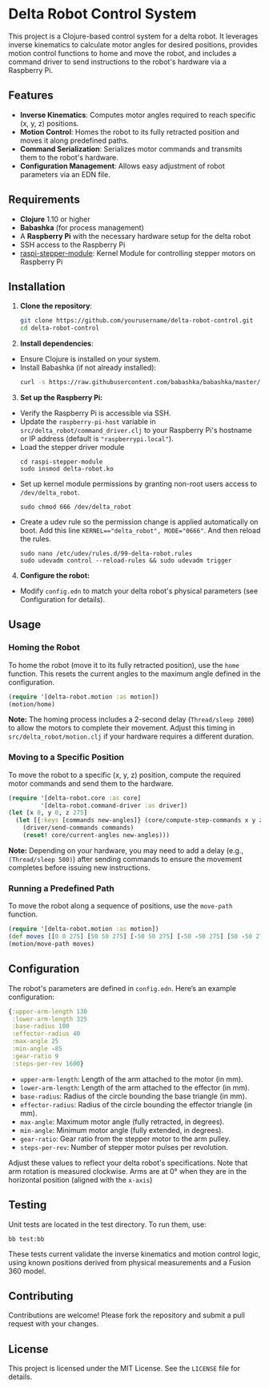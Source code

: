 # Delta Robot Control System

This project is a Clojure-based control system for a delta robot. It leverages inverse kinematics to calculate motor angles for desired positions, provides motion control functions to home and move the robot, and includes a command driver to send instructions to the robot's hardware via a Raspberry Pi.

## Features

- **Inverse Kinematics**: Computes motor angles required to reach specific (x, y, z) positions.
- **Motion Control**: Homes the robot to its fully retracted position and moves it along predefined paths.
- **Command Serialization**: Serializes motor commands and transmits them to the robot's hardware.
- **Configuration Management**: Allows easy adjustment of robot parameters via an EDN file.

## Requirements

- **Clojure** 1.10 or higher
- **Babashka** (for process management)
- A **Raspberry Pi** with the necessary hardware setup for the delta robot
- SSH access to the Raspberry Pi
- [raspi-stepper-module](https://github.com/billwinkler/raspi-stepper-module): Kernel Module for controlling stepper motors on Raspberry Pi

## Installation

1. **Clone the repository**:
   ```bash
   git clone https://github.com/yourusername/delta-robot-control.git
   cd delta-robot-control
   ```
   
2. **Install dependencies**:
- Ensure Clojure is installed on your system.
- Install Babashka (if not already installed):
  ```bash
  curl -s https://raw.githubusercontent.com/babashka/babashka/master/install | bash
  ```
3. **Set up the Raspberry Pi:**
- Verify the Raspberry Pi is accessible via SSH.
- Update the `raspberry-pi-host` variable in `src/delta_robot/command_driver.clj` to your Raspberry Pi's hostname or IP address (default is `"raspberrypi.local"`).
- Load the stepper driver module
  ``` shell
  cd raspi-stepper-module
  sudo insmod delta-robot.ko
  ```
- Set up kernel module permissions by granting non-root users access to `/dev/delta_robot`.
  ``` shell
  sudo chmod 666 /dev/delta_robot
  ```
- Create a udev rule so the permission change is applied automatically on boot.  Add this line `KERNEL=="delta_robot", MODE="0666"`. And then reload the rules.
  ``` shell
  sudo nano /etc/udev/rules.d/99-delta-robot.rules
  sudo udevadm control --reload-rules && sudo udevadm trigger
  ```

4. **Configure the robot:**
- Modify `config.edn` to match your delta robot's physical parameters (see Configuration for details).

## Usage
### Homing the Robot
To home the robot (move it to its fully retracted position), use the `home` function. This resets the current angles to the maximum angle defined in the configuration.

``` clojure
(require '[delta-robot.motion :as motion])
(motion/home)
```

**Note:** The homing process includes a 2-second delay (`Thread/sleep 2000`) to allow the motors to complete their movement. Adjust this timing in `src/delta_robot/motion.clj` if your hardware requires a different duration.

### Moving to a Specific Position
To move the robot to a specific (x, y, z) position, compute the required motor commands and send them to the hardware.

``` clojure
(require '[delta-robot.core :as core]
         '[delta-robot.command-driver :as driver])
(let [x 0, y 0, z 275]
  (let [{:keys [commands new-angles]} (core/compute-step-commands x y z)]
    (driver/send-commands commands)
    (reset! core/current-angles new-angles)))
```

**Note:** Depending on your hardware, you may need to add a delay (e.g., `(Thread/sleep 500)`) after sending commands to ensure the movement completes before issuing new instructions.

### Running a Predefined Path
To move the robot along a sequence of positions, use the `move-path` function.

``` clojure
(require '[delta-robot.motion :as motion])
(def moves [[0 0 275] [50 50 275] [-50 50 275] [-50 -50 275] [50 -50 275] [50 50 275] [0 0 275] [0 0 217]])
(motion/move-path moves)
```
## Configuration
The robot's parameters are defined in `config.edn`. Here’s an example configuration:

``` clojure
{:upper-arm-length 130
 :lower-arm-length 325
 :base-radius 100
 :effector-radius 40
 :max-angle 25
 :min-angle -85
 :gear-ratio 9
 :steps-per-rev 1600}
```

- `upper-arm-length`: Length of the arm attached to the motor (in mm).
- `lower-arm-length`: Length of the arm attached to the effector (in mm).
- `base-radius`: Radius of the circle bounding the base triangle (in mm).
- `effector-radius`: Radius of the circle bounding the effector triangle (in mm).
- `max-angle`: Maximum motor angle (fully retracted, in degrees).
- `min-angle`: Minimum motor angle (fully extended, in degrees).
- `gear-ratio`: Gear ratio from the stepper motor to the arm pulley.
- `steps-per-rev`: Number of stepper motor pulses per revolution.

Adjust these values to reflect your delta robot's specifications. Note that arm rotation is measured clockwise. Arms are at 0° when they are in the horizontal position (aligned with the `x-axis`)

## Testing
Unit tests are located in the test directory. To run them, use:

``` shell
bb test:bb
```

These tests current validate the inverse kinematics and motion control logic, using known positions derived from physical measurements and a Fusion 360 model.

## Contributing
Contributions are welcome! Please fork the repository and submit a pull request with your changes.

## License
This project is licensed under the MIT License. See the `LICENSE` file for details.

